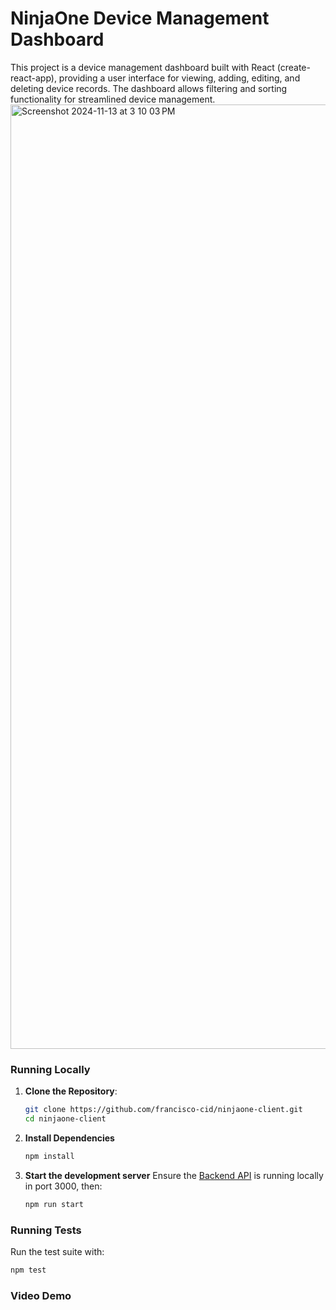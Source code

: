# NinjaOne Device Management Dashboard

This project is a device management dashboard built with React (create-react-app), providing a user interface for viewing, adding, editing, and deleting device records. The dashboard allows filtering and sorting functionality for streamlined device management.
<img width="1511" alt="Screenshot 2024-11-13 at 3 10 03 PM" src="https://github.com/user-attachments/assets/927c887b-385f-4570-a7ce-90cd0b9dcdb9">

### Running Locally

1. **Clone the Repository**:
   ```bash
   git clone https://github.com/francisco-cid/ninjaone-client.git
   cd ninjaone-client 
   ```

2. **Install Dependencies**
   ```bash
   npm install
   ```

4. **Start the development server**
Ensure the [Backend API](https://github.com/NinjaMSP/devicesTask_serverApp) is running locally in port 3000, then:
   ```bash
   npm run start
   ```

### Running Tests
Run the test suite with:
```bash
npm test
```

### Video Demo
<!-- Add screenshots or a video demo here -->
